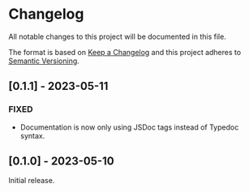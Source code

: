 # Changelog

All notable changes to this project will be documented in this file.

The format is based on [Keep a Changelog](http://keepachangelog.com/en/1.0.0/) and this project
adheres to [Semantic Versioning](http://semver.org/spec/v2.0.0.html).

## [0.1.1] - 2023-05-11

### FIXED

-   Documentation is now only using JSDoc tags instead of Typedoc syntax.

## [0.1.0] - 2023-05-10

Initial release.
